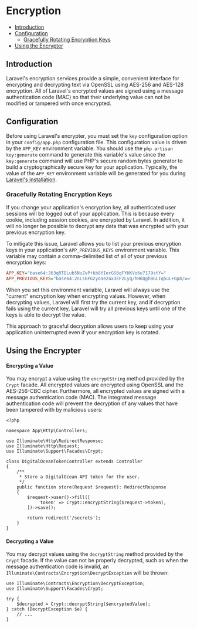 # Encryption

- [Introduction](#introduction)
- [Configuration](#configuration)
    - [Gracefully Rotating Encryption Keys](#gracefully-rotating-encryption-keys)
- [Using the Encrypter](#using-the-encrypter)

<a name="introduction"></a>
## Introduction

Laravel's encryption services provide a simple, convenient interface for encrypting and decrypting text via OpenSSL using AES-256 and AES-128 encryption. All of Laravel's encrypted values are signed using a message authentication code (MAC) so that their underlying value can not be modified or tampered with once encrypted.

<a name="configuration"></a>
## Configuration

Before using Laravel's encrypter, you must set the `key` configuration option in your `config/app.php` configuration file. This configuration value is driven by the `APP_KEY` environment variable. You should use the `php artisan key:generate` command to generate this variable's value since the `key:generate` command will use PHP's secure random bytes generator to build a cryptographically secure key for your application. Typically, the value of the `APP_KEY` environment variable will be generated for you during [Laravel's installation](/docs/{{version}}/installation).

<a name="gracefully-rotating-encryption-keys"></a>
### Gracefully Rotating Encryption Keys

If you change your application's encryption key, all authenticated user sessions will be logged out of your application. This is because every cookie, including session cookies, are encrypted by Laravel. In addition, it will no longer be possible to decrypt any data that was encrypted with your previous encryption key.

To mitigate this issue, Laravel allows you to list your previous encryption keys in your application's `APP_PREVIOUS_KEYS` environment variable. This variable may contain a comma-delimited list of all of your previous encryption keys:

```ini
APP_KEY="base64:J63qRTDLub5NuZvP+kb8YIorGS6qFYHKVo6u7179stY="
APP_PREVIOUS_KEYS="base64:2nLsGFGzyoae2ax3EF2Lyq/hH6QghBGLIq5uL+Gp8/w="
```

When you set this environment variable, Laravel will always use the "current" encryption key when encrypting values. However, when decrypting values, Laravel will first try the current key, and if decryption fails using the current key, Laravel will try all previous keys until one of the keys is able to decrypt the value.

This approach to graceful decryption allows users to keep using your application uninterrupted even if your encryption key is rotated.

<a name="using-the-encrypter"></a>
## Using the Encrypter

<a name="encrypting-a-value"></a>
#### Encrypting a Value

You may encrypt a value using the `encryptString` method provided by the `Crypt` facade. All encrypted values are encrypted using OpenSSL and the AES-256-CBC cipher. Furthermore, all encrypted values are signed with a message authentication code (MAC). The integrated message authentication code will prevent the decryption of any values that have been tampered with by malicious users:

    <?php

    namespace App\Http\Controllers;

    use Illuminate\Http\RedirectResponse;
    use Illuminate\Http\Request;
    use Illuminate\Support\Facades\Crypt;

    class DigitalOceanTokenController extends Controller
    {
        /**
         * Store a DigitalOcean API token for the user.
         */
        public function store(Request $request): RedirectResponse
        {
            $request->user()->fill([
                'token' => Crypt::encryptString($request->token),
            ])->save();

            return redirect('/secrets');
        }
    }

<a name="decrypting-a-value"></a>
#### Decrypting a Value

You may decrypt values using the `decryptString` method provided by the `Crypt` facade. If the value can not be properly decrypted, such as when the message authentication code is invalid, an `Illuminate\Contracts\Encryption\DecryptException` will be thrown:

    use Illuminate\Contracts\Encryption\DecryptException;
    use Illuminate\Support\Facades\Crypt;

    try {
        $decrypted = Crypt::decryptString($encryptedValue);
    } catch (DecryptException $e) {
        // ...
    }
